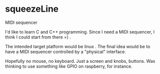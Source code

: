 # squeezeLine
MIDI sequencer

I'd like to learn C and C++ programming. Since I need a MIDI sequencer, I think I could start from there =) .


The intended target platform would be linux .
The final idea would be to have a MIDI sequencer controlled by a "physical" interface.

Hopefully no mouse, no keyboard. Just a screen and knobs, buttons.
Was thinking to use something like GPIO on raspberry, for instance.

